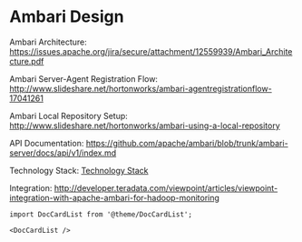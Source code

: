 # Ambari Design

Ambari Architecture: https://issues.apache.org/jira/secure/attachment/12559939/Ambari_Architecture.pdf

Ambari Server-Agent Registration Flow: http://www.slideshare.net/hortonworks/ambari-agentregistrationflow-17041261

Ambari Local Repository Setup: http://www.slideshare.net/hortonworks/ambari-using-a-local-repository

API Documentation: https://github.com/apache/ambari/blob/trunk/ambari-server/docs/api/v1/index.md

Technology Stack: [Technology Stack](./technology-stack.md)

Integration: http://developer.teradata.com/viewpoint/articles/viewpoint-integration-with-apache-ambari-for-hadoop-monitoring

```mdx-code-block
import DocCardList from '@theme/DocCardList';

<DocCardList />
```